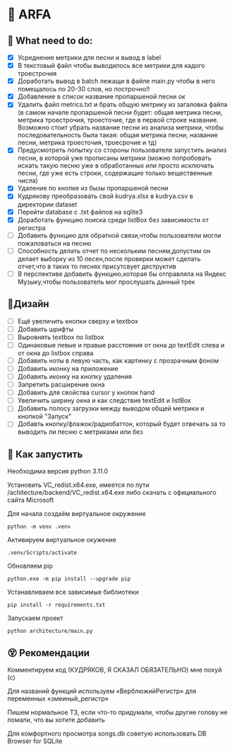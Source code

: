 # 🎵 ARFA

## 🚀 What need to do:
- [x] Усреднение метрики для песни и вывод в label
- [x] В текстовый файл чтобы выводилось все метрики для кадого троестрочия
- [x] Доработать вывод в batch лежащи в файле main.py чтобы в него помещалось по 20-30 слов, но построчно!!
- [x] Добавление в список название пропаршеной песни ок
- [x] Удалить файл metrics.txt и брать общую метрику из загаловка файла (в самом начале пропаршеной песни будет: общая метрика песни, метрика троестрочия, троесточие, где в первой строке название. Возможно стоит убрать название песни из анализа метрики, чтобы последовательность была такая: общая метрика песни, название песни, метрика троесточия, троесрочие и тд)
- [x] Предусмотреть попытку со стороны пользователя запустить анализ песни, в которой уже прописаны метрики (можно попробовать искать такую песню уже в обработанных или просто исключать песни, где уже есть строки, содержащие только вещественные числа)
- [x] Удаление по кнопке из бызы пропаршеной песни
- [x] Кудрякову преобразовать свой kudrya.xlsx в kudrya.csv в директории dataset
- [x] Перейти database с .txt файлов на sqlite3
- [x] Доработать функцию поиска среди listBox без зависимости от регистра
- [ ] Добавить функцию для обратной связи,чтобы пользователи могли пожаловаться на песню
- [ ] Способность делать отчет по нескольким песням,допустим он делает выборку из 10 песен,после проверки может сделать отчет,что в таких то песнях присутсвует деструктив
- [ ] В перспективе добавить функцию,которая бы отправляла на Яндекс Музыку,чтобы пользователь мог прослушать данный трек

## 🌟Дизайн
- [ ] Ещё увеличить кнопки сверху и textbox
- [ ] Добавить шрифты
- [ ] Выровнять textbox по listbox
- [ ] Одинаковые левые и правые расстояния от окна до textEdit слева и от окна до listbox справа
- [ ] Добавить ноты в левую часть, как картинку с прозрачным фоном
- [ ] Добавить иконку на приложение
- [ ] Добавить иконку на кнопку удаления
- [ ] Запретить расширение окна
- [ ] Добавить для свойства cursor у кнопок hand
- [ ] Увеличить ширину окна и как следствие textEdit и listBox
- [ ] Добавить полосу загрузки между выводом общей метрики и кнопкой "Запуск"
- [ ] Добавть кнопку/флажок/радиобаттон, который будет отвечать за то выводить ли песню с метриками или без

## 🐍 Как запустить
Необходима версия python 3.11.0

Установить VC_redist.x64.exe, имеется по пути /achitecture/backend/VC_redist.x64.exe либо скачать с официального сайта Microsoft

Для начала создаём виртуальное окружение
```
python -m venv .venv
```

Активируем виртуальное окужение
```
.venv/Scripts/activate
```

Обновляем pip
```
python.exe -m pip install --upgrade pip
```

Устанавливаем все зависимые библиотеки
```
pip install -r requirements.txt
```

Запускаем проект
```
python architecture/main.py
```

## 😵 Рекомендации
Комментируем код (КУДРЯКОВ, Я СКАЗАЛ ОБЯЗАТЕЛЬНО) мне похуй (с)

Для названий функций используем «ВерблюжийРегистр» для переменных «змеиный_регистр»

Пишем нормальное ТЗ, если что-то придумали, чтобы другие голову не ломали, что вы хотите добавить

Для комфортного просмотра songs.db советую использовать DB Browser for SQLite
